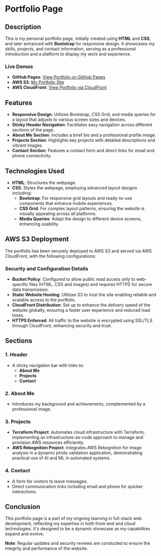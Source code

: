 # Portfolio Page

## Description
This is my personal portfolio page, initially created using **HTML** and **CSS**, and later enhanced with **Bootstrap** for responsive design. It showcases my skills, projects, and contact information, serving as a professional introduction and a platform to display my work and experience.

### Live Demos
- **GitHub Pages**: [View Portfolio on GitHub Pages](https://awscloudgirl.github.io/portfolio-page/)
- **AWS S3**: [My Portfolio Site](http://awscg-portfolio.site/)
- **AWS CloudFront**: [View Portfolio via CloudFront](https://dc7omfoccll6y.cloudfront.net)

## Features

- **Responsive Design**: Utilizes Bootstrap, CSS Grid, and media queries for a layout that adjusts to various screen sizes and devices.
- **Sticky Header Navigation**: Facilitates easy navigation across different sections of the page.
- **About Me Section**: Includes a brief bio and a professional profile image.
- **Projects Section**: Highlights key projects with detailed descriptions and vibrant images.
- **Contact Section**: Features a contact form and direct links for email and phone connectivity.

## Technologies Used

- **HTML**: Structures the webpage.
- **CSS**: Styles the webpage, employing advanced layout designs including:
  - **Bootstrap**: For responsive grid layouts and ready-to-use components that enhance mobile experiences.
  - **CSS Grid**: For complex layout patterns, ensuring the website is visually appealing across all platforms.
  - **Media Queries**: Adapt the design to different device screens, enhancing usability.

## AWS S3 Deployment

The portfolio has been securely deployed to AWS S3 and served via AWS CloudFront, with the following configurations:

### Security and Configuration Details
- **Bucket Policy**: Configured to allow public read access only to web-specific files (HTML, CSS and images) and requires HTTPS for secure data transmission.
- **Static Website Hosting**: Utilizes S3 to host the site enabling reliable and scalable access to the portfolio.
- **CloudFront Distribution**: Set up to enhance the delivery speed of the website globally, ensuring a faster user experience and reduced load times.
- **HTTPS Enforced**: All traffic to the website is encrypted using SSL/TLS through CloudFront, enhancing security and trust.

## Sections

### 1. Header
- A sticky navigation bar with links to:
  - **About Me**
  - **Projects**
  - **Contact**

### 2. About Me
- Introduces my background and achievements, complemented by a professional image.

### 3. Projects
- **Terraform Project**: Automates cloud infrastructure with Terraform, implementing an infrastructure-as-code approach to manage and provision AWS resources efficiently.
- **AWS Rekognition Project**: Integrates AWS Rekognition for image analysis in a dynamic photo validation application, demonstrating practical use of AI and ML in automated systems.

### 4. Contact
- A form for visitors to leave messages.
- Direct communication links including email and phone for quicker interactions.

## Conclusion

This portfolio page is a part of my ongoing learning in full-stack web development, reflecting my expertise in both front-end and cloud technologies. It's designed to be a dynamic showcase as my capabilities expand and evolve.

**Note**: Regular updates and security reviews are conducted to ensure the integrity and performance of the website.


